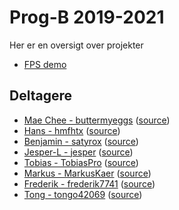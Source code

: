 # Prog-B 2019-2021

Her er en oversigt over projekter

- [FPS demo](unity/fps-demo/)

## Deltagere

- [Mae Chee - buttermyeggs](https://buttermyeggs.github.io "Mae Chee")
    ([source](https://github.com/buttermyeggs/buttermyeggs.github.io))
- [Hans - hmfhtx](https://hmfhtx.github.io "Hans") 
    ([source](https://github.com/hmfhtx/hmfhtx.github.io))
- [Benjamin - satyrox](https://satyrox.github.io "Benjamin")
    ([source](https://github.com/satyrox/satyrox.github.io))
- [Jesper-L - jesper](https://jesper-l.github.io "Jesper")
    ([source](https://github.com/jesper-l/jesper-l.github.io))
- [Tobias - TobiasPro](https://TobiasPro.github.io "Tobias B")
    ([source](https://github.com/TobiasPro/TobiasPro.github.io))
- [Markus - MarkusKaer](https://markuskaer.github.io "Markus")
    ([source](https://github.com/markuskaer/markuskaer.github.io))
- [Frederik - frederik7741](https://frederik7741.github.io "Frederik")
    ([source](https://github.com/frederik7741/frederik7741.github.io))
- [Tong - tongo42069](https://tongo42069.github.io "Tong")
    ([source](https://github.com/tongo42069/tongo42069.github.io))
